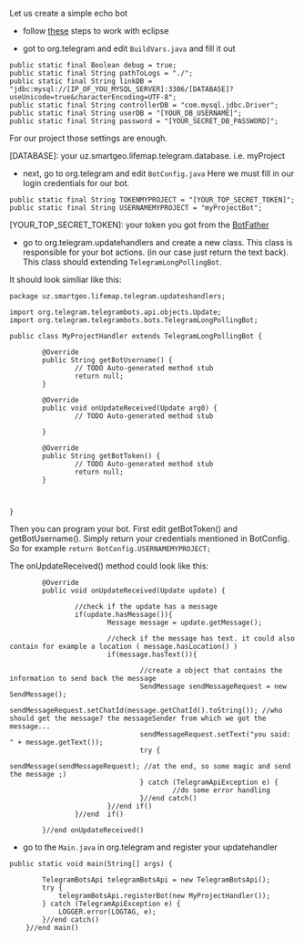 Let us create a simple echo bot

- follow  [these](https://github.com/rubenlagus/TelegramBots/blob/master/eclipse%20configuration.md) steps to work with eclipse

- got to org.telegram and edit `BuildVars.java` and fill it out


```
public static final Boolean debug = true;
public static final String pathToLogs = "./";
public static final String linkDB = "jdbc:mysql://[IP_OF_YOU_MYSQL_SERVER]:3306/[DATABASE]?useUnicode=true&characterEncoding=UTF-8";
public static final String controllerDB = "com.mysql.jdbc.Driver";
public static final String userDB = "[YOUR_DB_USERNAME]";
public static final String password = "[YOUR_SECRET_DB_PASSWORD]";
```

For our project those settings are enough. 

[DATABASE]: your uz.smartgeo.lifemap.telegram.database. i.e. myProject


- next, go to org.telegram and edit `BotConfig.java`
Here we must fill in our login credentials for our bot.

```
public static final String TOKENMYPROJECT = "[YOUR_TOP_SECRET_TOKEN]";
public static final String USERNAMEMYPROJECT = "myProjectBot";
```
[YOUR_TOP_SECRET_TOKEN]: your token you got from the [BotFather](https://telegram.me/BotFather)


- go to org.telegram.updatehandlers and create a new class. This class is responsible for your bot actions. (in our case just return the text back). This class should extending `TelegramLongPollingBot`.


It should look similiar like this:




```
package uz.smartgeo.lifemap.telegram.updateshandlers;

import org.telegram.telegrambots.api.objects.Update;
import org.telegram.telegrambots.bots.TelegramLongPollingBot;

public class MyProjectHandler extends TelegramLongPollingBot {

        @Override
        public String getBotUsername() {
                // TODO Auto-generated method stub
                return null;
        }

        @Override
        public void onUpdateReceived(Update arg0) {
                // TODO Auto-generated method stub
                
        }

        @Override
        public String getBotToken() {
                // TODO Auto-generated method stub
                return null;
        }

        
        
}
```

Then you can program your bot. First edit getBotToken() and getBotUsername(). Simply return your credentials mentioned in BotConfig. So for example `return BotConfig.USERNAMEMYPROJECT;`



The onUpdateReceived() method could look like this:

```     
        @Override
        public void onUpdateReceived(Update update) {
                
                //check if the update has a message
                if(update.hasMessage()){
                        Message message = update.getMessage();
                        
                        //check if the message has text. it could also  contain for example a location ( message.hasLocation() )
                        if(message.hasText()){
                                
                                //create a object that contains the information to send back the message
                                SendMessage sendMessageRequest = new SendMessage();
                                sendMessageRequest.setChatId(message.getChatId().toString()); //who should get the message? the messageSender from which we got the message...
                                sendMessageRequest.setText("you said: " + message.getText());
                                try {
                                        sendMessage(sendMessageRequest); //at the end, so some magic and send the message ;)
                                } catch (TelegramApiException e) {
                                        //do some error handling
                                }//end catch()
                        }//end if()
                }//end  if()
                
        }//end onUpdateReceived()
```
- go to the `Main.java` in org.telegram and register your updatehandler
```
public static void main(String[] args) {

        TelegramBotsApi telegramBotsApi = new TelegramBotsApi();
        try {
            telegramBotsApi.registerBot(new MyProjectHandler());
        } catch (TelegramApiException e) {
            LOGGER.error(LOGTAG, e);
        }//end catch()
    }//end main()
```
